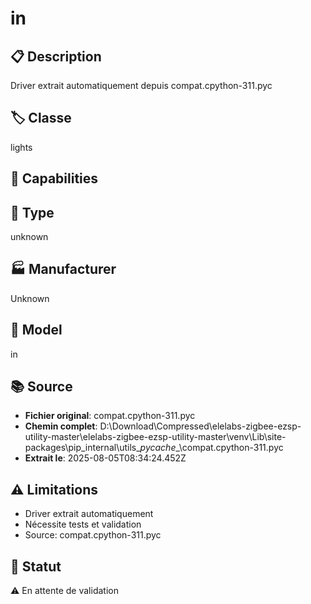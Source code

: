 # in

## 📋 Description
Driver extrait automatiquement depuis compat.cpython-311.pyc

## 🏷️ Classe
lights

## 🔧 Capabilities


## 📡 Type
unknown

## 🏭 Manufacturer
Unknown

## 📱 Model
in

## 📚 Source
- **Fichier original**: compat.cpython-311.pyc
- **Chemin complet**: D:\Download\Compressed\elelabs-zigbee-ezsp-utility-master\elelabs-zigbee-ezsp-utility-master\venv\Lib\site-packages\pip\_internal\utils\__pycache__\compat.cpython-311.pyc
- **Extrait le**: 2025-08-05T08:34:24.452Z

## ⚠️ Limitations
- Driver extrait automatiquement
- Nécessite tests et validation
- Source: compat.cpython-311.pyc

## 🚀 Statut
⚠️ En attente de validation
